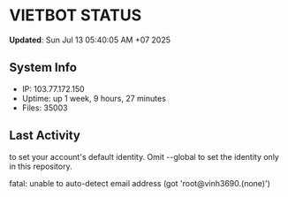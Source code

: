# VIETBOT STATUS
**Updated**: Sun Jul 13 05:40:05 AM +07 2025

## System Info
- IP: 103.77.172.150
- Uptime: up 1 week, 9 hours, 27 minutes
- Files: 35003

## Last Activity

to set your account's default identity.
Omit --global to set the identity only in this repository.

fatal: unable to auto-detect email address (got 'root@vinh3690.(none)')
